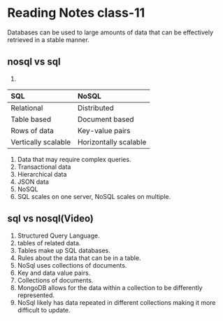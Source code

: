 # Reading Notes class-11

Databases can be used to large amounts of data that can be effectively retrieved in a stable manner.

## nosql vs sql

1. 
| SQL               | NoSQL               |
| :---              | :---                |
|Relational         |Distributed          |
|Table based        |Document based       |
|Rows of data       |Key-value pairs      |
|Vertically scalable|Horizontally scalable|

1. Data that may require complex queries.
2. Transactional data
3. Hierarchical data
4. JSON data
5. NoSQL
6. SQL scales on one server, NoSQL scales on multiple.

## sql vs nosql(Video)

1. Structured Query Language.
2. tables of related data.
3. Tables make up SQL databases.
4. Rules about the data that can be in a table.
5. NoSql uses collections of documents.
6. Key and data value pairs.
7. Collections of documents.
8. MongoDB allows for the data within a collection to be differently represented.
9. NoSql likely has data repeated in different collections making it more difficult to update.